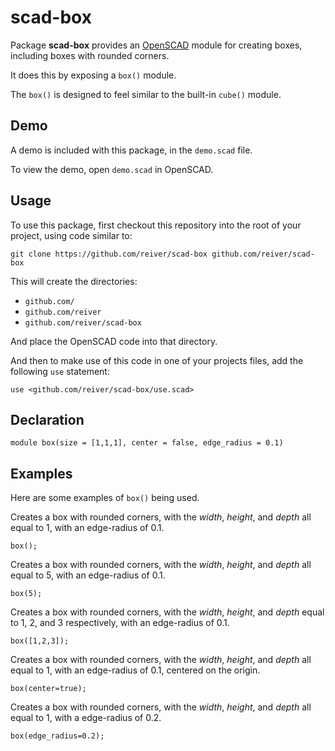 # scad-box

Package **scad-box** provides an [OpenSCAD](http://www.openscad.org/) module for creating boxes, including boxes with rounded corners.

It does this by exposing a `box()` module.

The `box()` is designed to feel similar to the built-in `cube()` module.

## Demo

A demo is included with this package, in the `demo.scad` file.

To view the demo, open `demo.scad` in OpenSCAD.

## Usage

To use this package, first checkout this repository into the root of your project, using code similar to:
```
git clone https://github.com/reiver/scad-box github.com/reiver/scad-box
```

This will create the directories:

* `github.com/`
* `github.com/reiver`
* `github.com/reiver/scad-box`

And place the OpenSCAD code into that directory.

And then to make use of this code in one of your projects files, add the following `use` statement:
```
use <github.com/reiver/scad-box/use.scad>
```

## Declaration

```
module box(size = [1,1,1], center = false, edge_radius = 0.1)
```

## Examples

Here are some examples of `box()` being used.

Creates a box with rounded corners, with the _width_, _height_, and _depth_ all equal to 1, with an edge-radius of 0.1.
```
box();
```

Creates a box with rounded corners, with the _width_, _height_, and _depth_ all equal to 5, with an edge-radius of 0.1.
```
box(5);
```

Creates a box with rounded corners, with the _width_, _height_, and _depth_ equal to 1, 2, and 3 respectively, with an edge-radius of 0.1.
```
box([1,2,3]);
```

Creates a box with rounded corners, with the _width_, _height_, and _depth_ all equal to 1, with an edge-radius of 0.1, centered on the origin.
```
box(center=true);
```

Creates a box with rounded corners, with the _width_, _height_, and _depth_ all equal to 1, with a edge-radius of 0.2.
```
box(edge_radius=0.2);
```
